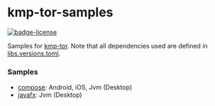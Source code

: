 # kmp-tor-samples
[![badge-license]][url-license]

Samples for [kmp-tor][url-kmp-tor]. Note that all dependencies used are defined in [libs.versions.toml](gradle/libs.versions.toml).

### Samples
- [compose](samples/compose/README.md): Android, iOS, Jvm (Desktop)
- [javafx](samples/javafx/README.md): Jvm (Desktop)

[badge-license]: https://img.shields.io/badge/license-Apache%20License%202.0-blue.svg?style=flat

[url-license]: https://www.apache.org/licenses/LICENSE-2.0
[url-kmp-tor]: https://github.com/05nelsonm/kmp-tor
